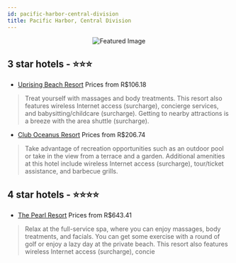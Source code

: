 ```yaml
---
id: pacific-harbor-central-division
title: Pacific Harbor, Central Division
---
```


<center><img src="https://i.travelapi.com/hotels/4000000/3040000/3035000/3034921/5592d75c_z.jpg" alt="Featured Image" /></center>


##  3 star hotels - ⭐️⭐️⭐️

-    [Uprising Beach Resort](https://us.hurb.com/hotels/pacific-harbor/uprising-beach-resort-JNP-JP794545?cmp=18055) Prices from R$106.18
   > Treat yourself with massages and body treatments. This resort also features wireless Internet access (surcharge), concierge services, and babysitting/childcare (surcharge). Getting to nearby attractions is a breeze with the area shuttle (surcharge).
-    [Club Oceanus Resort](https://us.hurb.com/hotels/pacific-harbor/club-oceanus-resort-JNP-JP268825?cmp=18055) Prices from R$206.74
   > Take advantage of recreation opportunities such as an outdoor pool or take in the view from a terrace and a garden. Additional amenities at this hotel include wireless Internet access (surcharge), tour/ticket assistance, and barbecue grills.

##  4 star hotels - ⭐️⭐️⭐️⭐️

-    [The Pearl Resort](https://us.hurb.com/hotels/pacific-harbor/the-pearl-resort-JNP-JP363378?cmp=18055) Prices from R$643.41
   > Relax at the full-service spa, where you can enjoy massages, body treatments, and facials. You can get some exercise with a round of golf or enjoy a lazy day at the private beach. This resort also features wireless Internet access (surcharge), concie
